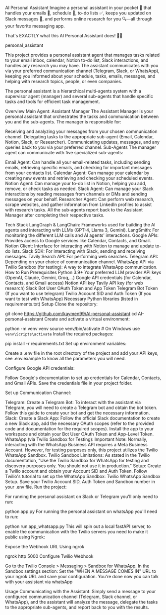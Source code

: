 AI Personal Assistant
Imagine a personal assistant in your pocket 📱 that handles your emails 📧, schedule 📅, to-do lists ✅, keeps you updated on Slack messages 💬, and performs online research for you 🔍—all through your favorite messaging app.

That's EXACTLY what this AI Personal Assistant does! 🤖✨

personal_assistant

This project provides a personal assistant agent that manages tasks related to your email inbox, calendar, Notion to-do list, Slack interactions, and handles any research you may have. The assistant communicates with you via your preferred communication channel (Telegram, Slack, or WhatsApp), keeping you informed about your schedule, tasks, emails, messages, and helping with research topics, people, or even companies.

The personal assistant is a hierarchical multi-agents system with a supervisor agent (manager) and several sub-agents that handle specific tasks and tools for efficient task management.

Overview
Main Agent: Assistant Manager
The Assistant Manager is your personal assistant that orchestrates the tasks and communication between you and the sub-agents. The manager is responsible for:

Receiving and analyzing your messages from your chosen communication channel.
Delegating tasks to the appropriate sub-agent (Email, Calendar, Notion, Slack, or Researcher).
Communicating updates, messages, and any queries back to you via your preferred channel.
Sub-Agents
The manager agent can communicate with five specialized sub-agents:

Email Agent: Can handle all your email-related tasks, including sending emails, retrieving specific emails, and checking for important messages from your contacts list.
Calendar Agent: Can manage your calendar by creating new events and retrieving and checking your scheduled events.
Notion Agent: Can manage your to-do list in Notion, helping you add, remove, or check tasks as needed.
Slack Agent: Can manage your Slack interactions by reading messages from channels or DMs and sending messages on your behalf.
Researcher Agent: Can perform web research, scrape websites, and gather information from LinkedIn profiles to assist with research tasks.
All the sub-agents report back to the Assistant Manager after completing their respective tasks.

Tech Stack
LangGraph & LangChain: Frameworks used for building the AI agents and interacting with LLMs (GPT-4, Llama 3, Gemini).
LangSmith: For monitoring the different LLM calls and AI agents' interactions.
Google APIs: Provides access to Google services like Calendar, Contacts, and Gmail.
Notion Client: Interface for interacting with Notion to manage and update to-do lists.
Slack SDK: For interacting with Slack, sending and receiving messages.
Tavily Search API: For performing web searches.
Telegram API: Depending on your choice of communication channel.
WhatsApp API via Twilio Sandbox (for testing): A way to integrate WhatsApp communication.
How to Run
Prerequisites
Python 3.9+
Your preferred LLM provider API keys (OpenAI, Claude, Gemini, Groq,...)
Google API credentials (for Calendar, Contacts, and Gmail access)
Notion API key
Tavily API key (for web research)
Slack Bot User OAuth Token and App Token
Telegram Bot Token (If you want to use telegram)
Twilio Account SID and Auth Token (If you want to test with WhatsApp)
Necessary Python libraries (listed in requirements.txt)
Setup
Clone the repository:

git clone https://github.com/kaymen99/AI-personal-assistant
cd AI-personal-assistant
Create and activate a virtual environment:

python -m venv venv
source venv/bin/activate  # On Windows use `venv\Scripts\activate`
Install the required packages:

pip install -r requirements.txt
Set up environment variables:

Create a .env file in the root directory of the project and add your API keys, see .env.example to know all the parameters you will need.

Configure Google API credentials:

Follow Google's documentation to set up credentials for Calendar, Contacts, and Gmail APIs. Save the credentials file in your project folder.

Set up Communication Channel:

Telegram:
Create a Telegram Bot: To interact with the assistant via Telegram, you will need to create a Telegram bot and obtain the bot token. Follow this guide to create your bot and get the necessary information.
Slack:
Create a Slack App: Follow the official Slack documentation to create a new Slack app, add the necessary OAuth scopes (refer to the provided code and documentation for the required scopes).
Install the app to your workspace and obtain your Bot User OAuth Token and App-Level Token.
WhatsApp (via Twilio Sandbox for Testing):
Important Note: Normally, interacting with the WhatsApp Business API requires a Meta Business Account. However, for testing purposes only, this project utilizes the Twilio WhatsApp Sandbox.
Twilio Sandbox Limitations: As stated in the Twilio documentation, "Use the Twilio Sandbox for WhatsApp for testing and discovery purposes only. You should not use it in production."
Setup:
Create a Twilio account and obtain your Account SID and Auth Token.
Follow Twilio's tutorial to set up the WhatsApp Sandbox: Twilio WhatsApp Sandbox Setup.
Save your Twilio Account SID, Auth Token and Sandbox number in your .env file.
Run the project:

For running the personal assistant on Slack or Telegram you'll only need to run:

python app.py
For running the personal assistant on whatsApp you'll need to run:

python run app_whatsapp.py
This will spin out a local fastAPI server, to enable the communication with the Twilio servers you need to make it public using Ngrok:

Expose the Webhook URL Using ngrok

ngrok http 5000
Configure Twilio Webhook

Go to the Twilio Console > Messaging > Sandbox for WhatsApp.
In the Sandbox settings section: Set the "WHEN A MESSAGE COMES IN" URL to your ngrok URL and save your configuration.
You're done now you can talk with your assistant via whatsApp

Usage
Communicating with the Assistant: Simply send a message to your configured communication channel (Telegram, Slack channel, or WhatsApp), and the assistant will analyze the message, delegate the tasks to the appropriate sub-agents, and report back to you with the results.
